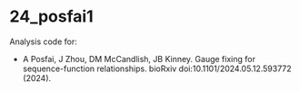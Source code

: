 # 24_posfai1

Analysis code for:
- A Posfai, J Zhou, DM McCandlish, JB Kinney. Gauge fixing for sequence-function relationships. bioRxiv doi:10.1101/2024.05.12.593772 (2024).

